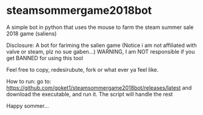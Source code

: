 # steamsommergame2018bot

A simple bot in python that uses the mouse to farm the steam summer sale 2018 game (saliens)

Disclosure:
A bot for fariming the salien game (Notice i am not affiliated with valve or steam, plz no sue gaben...)
WARNING, I am NOT responsible if you get BANNED for using this tool

Feel free to copy, redesirubute, fork or what ever ya feel like.

How to run:
go to: https://github.com/goket1/steamsommergame2018bot/releases/latest
and download the executable, and run it. The script will handle the rest

Happy sommer...
